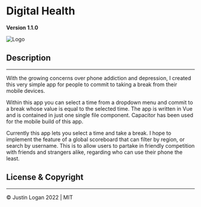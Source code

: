 # **Digital Health**

**Version 1.1.0**

![Logo](/public/favicon.ico)

## **Description**

---

With the growing concerns over phone addiction and depression, I created this very simple app for people to commit to taking a break from their mobile devices.

Within this app you can select a time from a dropdown menu and commit to a break whose value is equal to the selected time. The app is written in Vue and is contained in just one single file component. Capacitor has been used for the mobile build of this app.

Currently this app lets you select a time and take a break. I hope to implement the feature of a global scoreboard that can filter by region, or search by username. This is to allow users to partake in friendly competition with friends and strangers alike, regarding who can use their phone the least.

## **License & Copyright**

---

&copy; Justin Logan 2022 | MIT
